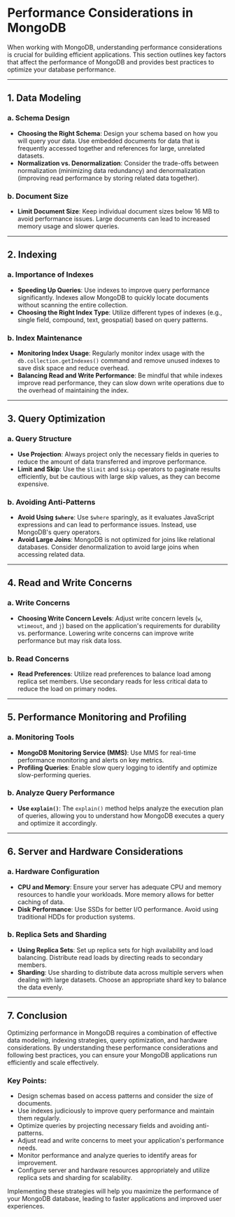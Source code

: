 # **Performance Considerations in MongoDB**

When working with MongoDB, understanding performance considerations is crucial for building efficient applications. This section outlines key factors that affect the performance of MongoDB and provides best practices to optimize your database performance.

---

## **1. Data Modeling**

### **a. Schema Design**
- **Choosing the Right Schema**: Design your schema based on how you will query your data. Use embedded documents for data that is frequently accessed together and references for large, unrelated datasets.
- **Normalization vs. Denormalization**: Consider the trade-offs between normalization (minimizing data redundancy) and denormalization (improving read performance by storing related data together).

### **b. Document Size**
- **Limit Document Size**: Keep individual document sizes below 16 MB to avoid performance issues. Large documents can lead to increased memory usage and slower queries.

---

## **2. Indexing**

### **a. Importance of Indexes**
- **Speeding Up Queries**: Use indexes to improve query performance significantly. Indexes allow MongoDB to quickly locate documents without scanning the entire collection.
- **Choosing the Right Index Type**: Utilize different types of indexes (e.g., single field, compound, text, geospatial) based on query patterns.

### **b. Index Maintenance**
- **Monitoring Index Usage**: Regularly monitor index usage with the `db.collection.getIndexes()` command and remove unused indexes to save disk space and reduce overhead.
- **Balancing Read and Write Performance**: Be mindful that while indexes improve read performance, they can slow down write operations due to the overhead of maintaining the index.

---

## **3. Query Optimization**

### **a. Query Structure**
- **Use Projection**: Always project only the necessary fields in queries to reduce the amount of data transferred and improve performance.
- **Limit and Skip**: Use the `$limit` and `$skip` operators to paginate results efficiently, but be cautious with large skip values, as they can become expensive.

### **b. Avoiding Anti-Patterns**
- **Avoid Using `$where`**: Use `$where` sparingly, as it evaluates JavaScript expressions and can lead to performance issues. Instead, use MongoDB's query operators.
- **Avoid Large Joins**: MongoDB is not optimized for joins like relational databases. Consider denormalization to avoid large joins when accessing related data.

---

## **4. Read and Write Concerns**

### **a. Write Concerns**
- **Choosing Write Concern Levels**: Adjust write concern levels (`w`, `wtimeout`, and `j`) based on the application's requirements for durability vs. performance. Lowering write concerns can improve write performance but may risk data loss.

### **b. Read Concerns**
- **Read Preferences**: Utilize read preferences to balance load among replica set members. Use secondary reads for less critical data to reduce the load on primary nodes.

---

## **5. Performance Monitoring and Profiling**

### **a. Monitoring Tools**
- **MongoDB Monitoring Service (MMS)**: Use MMS for real-time performance monitoring and alerts on key metrics.
- **Profiling Queries**: Enable slow query logging to identify and optimize slow-performing queries.

### **b. Analyze Query Performance**
- **Use `explain()`**: The `explain()` method helps analyze the execution plan of queries, allowing you to understand how MongoDB executes a query and optimize it accordingly.

---

## **6. Server and Hardware Considerations**

### **a. Hardware Configuration**
- **CPU and Memory**: Ensure your server has adequate CPU and memory resources to handle your workloads. More memory allows for better caching of data.
- **Disk Performance**: Use SSDs for better I/O performance. Avoid using traditional HDDs for production systems.

### **b. Replica Sets and Sharding**
- **Using Replica Sets**: Set up replica sets for high availability and load balancing. Distribute read loads by directing reads to secondary members.
- **Sharding**: Use sharding to distribute data across multiple servers when dealing with large datasets. Choose an appropriate shard key to balance the data evenly.

---

## **7. Conclusion**

Optimizing performance in MongoDB requires a combination of effective data modeling, indexing strategies, query optimization, and hardware considerations. By understanding these performance considerations and following best practices, you can ensure your MongoDB applications run efficiently and scale effectively.

### **Key Points**:
- Design schemas based on access patterns and consider the size of documents.
- Use indexes judiciously to improve query performance and maintain them regularly.
- Optimize queries by projecting necessary fields and avoiding anti-patterns.
- Adjust read and write concerns to meet your application's performance needs.
- Monitor performance and analyze queries to identify areas for improvement.
- Configure server and hardware resources appropriately and utilize replica sets and sharding for scalability. 

Implementing these strategies will help you maximize the performance of your MongoDB database, leading to faster applications and improved user experiences.
